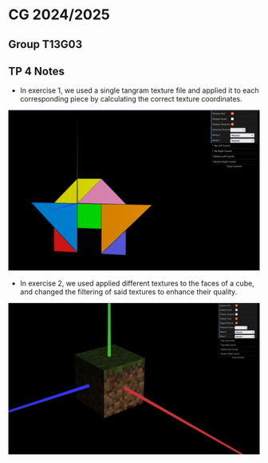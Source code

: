 # CG 2024/2025

## Group T13G03

## TP 4 Notes


- In exercise 1, we used a single tangram texture file and applied it to each corresponding piece by calculating the correct texture coordinates.

![Screenshot 1](screenshots/CG-t13g03-tp4-1.png)


- In exercise 2, we used applied different textures to the faces of a cube, and changed the filtering of said textures to enhance their quality.

![Screenshot 2](screenshots/CG-t13g03-tp4-2.png)

